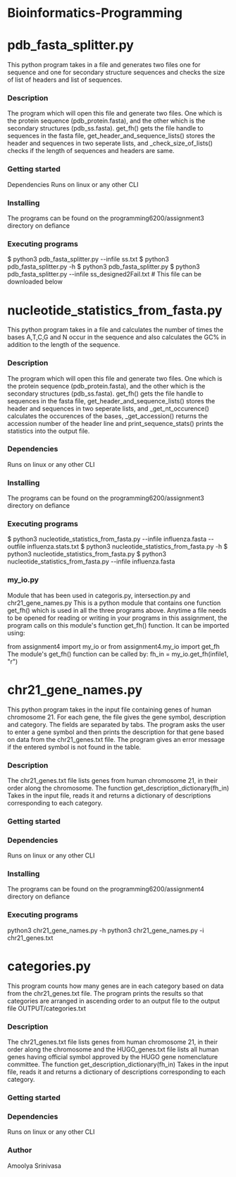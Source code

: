 # Bioinformatics-Programming

# pdb_fasta_splitter.py
This python program takes in a file and generates two files one for sequence and one for secondary structure sequences and checks the size of list of headers and list of sequences.

### Description
The program which will open this file and generate two files. One which is the protein sequence (pdb_protein.fasta), and the other which is the secondary structures (pdb_ss.fasta). get_fh() gets the file handle to sequences in the fasta file, get_header_and_sequence_lists() stores the header and sequences in two seperate lists, and _check_size_of_lists() checks if the length of sequences and headers are same.

### Getting started
Dependencies
Runs on linux or any other CLI

### Installing
The programs can be found on the programming6200/assignment3 directory on defiance

### Executing programs
$ python3 pdb_fasta_splitter.py --infile ss.txt $ python3 pdb_fasta_splitter.py -h $ python3 pdb_fasta_splitter.py $ python3 pdb_fasta_splitter.py --infile ss_designed2Fail.txt # This file can be downloaded below

# nucleotide_statistics_from_fasta.py
This python program takes in a file and calculates the number of times the bases A,T,C,G and N occur in the sequence and also calculates the GC% in addition to the length of the sequence.

### Description
The program which will open this file and generate two files. One which is the protein sequence (pdb_protein.fasta), and the other which is the secondary structures (pdb_ss.fasta). 
get_fh() gets the file handle to sequences in the fasta file, get_header_and_sequence_lists() stores the header and sequences in two seperate lists, and _get_nt_occurence() calculates the occurences of the bases, _get_accession() returns the accession number of the header line and print_sequence_stats() prints the statistics into the output file.

### Dependencies

Runs on linux or any other CLI

### Installing

The programs can be found on the programming6200/assignment3 directory on defiance

### Executing programs

$ python3 nucleotide_statistics_from_fasta.py --infile influenza.fasta --outfile influenza.stats.txt
$ python3 nucleotide_statistics_from_fasta.py -h
$ python3 nucleotide_statistics_from_fasta.py 
$ python3 nucleotide_statistics_from_fasta.py --infile influenza.fasta

### my_io.py
Module that has been used in categoris.py, intersection.py and chr21_gene_names.py
This is a python module that contains one function get_fh() which is used in all the three programs above. Anytime a file needs to be opened for reading or writing in your programs in this assignment, the program calls on this module's function get_fh() function. It can be imported using:
  
  from assignment4 import my_io or  from assignment4.my_io import get_fh
The module's get_fh() function can be called by: 
  fh_in = my_io.get_fh(infile1, "r")

# chr21_gene_names.py
This python program takes in the input file containing genes of human chromosome 21. For each gene, the file gives the gene symbol, description and category. The fields are separated by tabs. The program asks the user to enter a gene symbol and then prints the description for that gene based on data from the chr21_genes.txt file. The program gives an error message if the entered symbol is not found in the table.
### Description
The chr21_genes.txt file lists genes from human chromosome 21, in their order along the chromosome. 
The function get_description_dictionary(fh_in) Takes in the input file, reads it and returns a dictionary of descriptions corresponding to each category. 
### Getting started

### Dependencies
Runs on linux or any other CLI

### Installing
The programs can be found on the programming6200/assignment4 directory on defiance

### Executing programs
python3 chr21_gene_names.py -h
python3 chr21_gene_names.py -i chr21_genes.txt

# categories.py
This program counts how many genes are in each category based on data from the chr21_genes.txt file. The program prints the results so that categories are arranged in ascending order to an output file to the output file OUTPUT/categories.txt 

### Description
The chr21_genes.txt file lists genes from human chromosome 21, in their order along the chromosome and the HUGO_genes.txt file lists all human genes having official symbol approved by the HUGO gene nomenclature committee.
The function get_description_dictionary(fh_in) Takes in the input file, reads it and returns a dictionary of descriptions corresponding to each category. 

### Getting started

### Dependencies
Runs on linux or any other CLI

### Author
Amoolya Srinivasa
